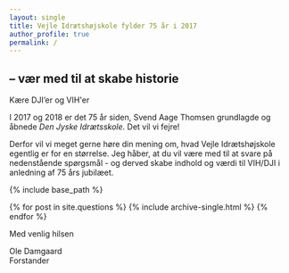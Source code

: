 ```yaml
---
layout: single
title: Vejle Idrætshøjskole fylder 75 år i 2017
author_profile: true
permalink: /
---
```


## – vær med til at skabe historie

Kære DJI’er og VIH'er

I 2017 og 2018 er det 75 år siden, Svend Aage Thomsen grundlagde og åbnede <em>Den Jyske Idrætsskole</em>. Det vil vi fejre!

Derfor vil vi meget gerne høre din mening om, hvad Vejle Idrætshøjskole egentlig er for en størrelse. Jeg håber, at du vil være med til at svare på nedenstående spørgsmål - og derved skabe indhold og værdi til VIH/DJI i anledning af 75 års jubilæet.

{% include base_path %}

<div class="grid__wrapper">
  {% for post in site.questions %}
    {% include archive-single.html %}
  {% endfor %}
</div>

Med venlig hilsen

Ole Damgaard  
Forstander
